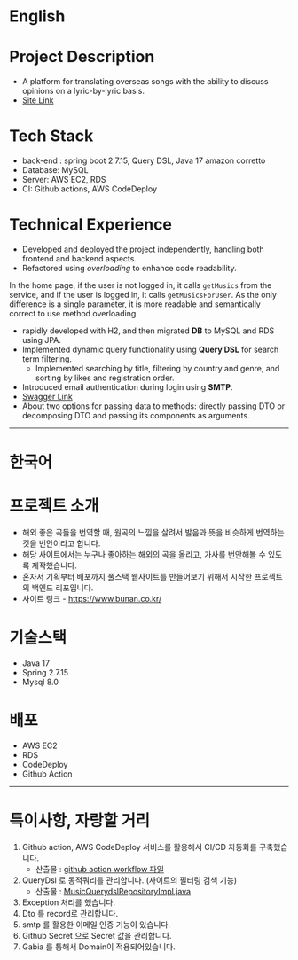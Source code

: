 # English 
# Project Description
- A platform for translating overseas songs with the ability to discuss opinions on a lyric-by-lyric basis.
- [Site Link](https://www.bunan.co.kr/)

# Tech Stack
- back-end : spring boot 2.7.15, Query DSL, Java 17 amazon corretto
- Database: MySQL
- Server: AWS EC2, RDS
- CI: Github actions, AWS CodeDeploy

# Technical Experience
   - Developed and deployed the project independently, handling both frontend and backend aspects.
   - Refactored using *overloading* to enhance code readability.
 
   In the home page, if the user is not logged in, it calls `getMusics` from the service, and if the user is logged in, it calls `getMusicsForUser`. As the only difference is a single parameter, it is more readable and semantically correct to use method overloading.
     
   - rapidly developed with H2, and then migrated **DB** to MySQL and RDS using JPA.
   - Implemented dynamic query functionality using **Query DSL** for search term filtering.
       - Implemented searching by title, filtering by country and genre, and sorting by likes and registration order.
   - Introduced email authentication during login using **SMTP**.
   - [Swagger Link](https://bunanbe.shop/swagger-ui/index.html)
   - About two options for passing data to methods: directly passing DTO or decomposing DTO and passing its components as arguments.
---
# 한국어

# 프로젝트 소개
- 해외 좋은 곡들을 번역할 때, 원곡의 느낌을 살려서 발음과 뜻을 비슷하게 번역하는 것을 번안이라고 합니다.
- 해당 사이트에서는 누구나 좋아하는 해외의 곡을 올리고, 가사를 번안해볼 수 있도록 제작했습니다. 
- 혼자서 기획부터 배포까지 풀스택 웹사이트를 만들어보기 위해서 시작한 프로젝트의 백엔드 리포입니다. 
- 사이트 링크 - https://www.bunan.co.kr/
# 기술스택 
 - Java 17
 - Spring 2.7.15
 - Mysql 8.0
   
# 배포 
 - AWS EC2
 - RDS
 - CodeDeploy
 - Github Action
---
# 특이사항, 자랑할 거리 
 1. Github action, AWS CodeDeploy 서비스를 활용해서 CI/CD 자동화를 구축했습니다.
    - 산출물 : [github action workflow 파일](https://github.com/KangShinGyu98/myBunanBE/blob/main/.github/workflows/deploy.yml) 
 2. QueryDsl 로 동적쿼리를 관리합니다. (사이트의 필터링 검색 기능)
    - 산출물 : [MusicQuerydslRepositoryImpl.java](https://github.com/KangShinGyu98/myBunanBE/blob/main/src/main/java/com/cuttingEdge/bunan/repository/MusicQuerydslRepositoryImpl.java)
 3. Exception 처리를 했습니다.
 4. Dto 를 record로 관리합니다. 
 5. smtp 를 활용한 이메일 인증 기능이 있습니다.
 6. Github Secret 으로 Secret 값을 관리합니다.
 7. Gabia 를 통해서 Domain이 적용되어있습니다.
    


 
